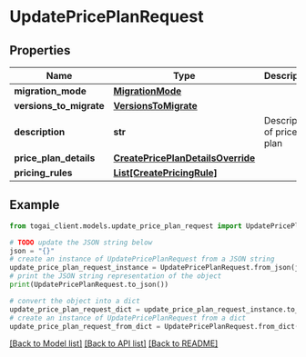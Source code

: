 # UpdatePricePlanRequest


## Properties

Name | Type | Description | Notes
------------ | ------------- | ------------- | -------------
**migration_mode** | [**MigrationMode**](MigrationMode.md) |  | [optional] 
**versions_to_migrate** | [**VersionsToMigrate**](VersionsToMigrate.md) |  | [optional] 
**description** | **str** | Description of price plan | [optional] 
**price_plan_details** | [**CreatePricePlanDetailsOverride**](CreatePricePlanDetailsOverride.md) |  | [optional] 
**pricing_rules** | [**List[CreatePricingRule]**](CreatePricingRule.md) |  | [optional] 

## Example

```python
from togai_client.models.update_price_plan_request import UpdatePricePlanRequest

# TODO update the JSON string below
json = "{}"
# create an instance of UpdatePricePlanRequest from a JSON string
update_price_plan_request_instance = UpdatePricePlanRequest.from_json(json)
# print the JSON string representation of the object
print(UpdatePricePlanRequest.to_json())

# convert the object into a dict
update_price_plan_request_dict = update_price_plan_request_instance.to_dict()
# create an instance of UpdatePricePlanRequest from a dict
update_price_plan_request_from_dict = UpdatePricePlanRequest.from_dict(update_price_plan_request_dict)
```
[[Back to Model list]](../README.md#documentation-for-models) [[Back to API list]](../README.md#documentation-for-api-endpoints) [[Back to README]](../README.md)


